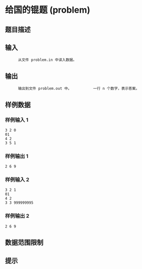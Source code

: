 # 给国的锟题 (problem)

## 题目描述



## 输入


          从文件 problem.in 中读入数据。                  

## 输出


          输出到文件 problem.out 中。          一行 n 个数字，表示答案。        

## 样例数据

### 样例输入 1

```
3 2 0
01
4 2
3 5 1

```

### 样例输出 1

```
2 6 9

```
### 样例输入 2

```
3 2 1
01
4 2
3 3 999999995

```

### 样例输出 2

```
2 6 9

```


## 数据范围限制



## 提示


